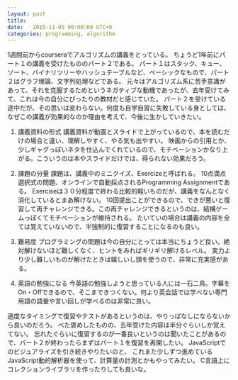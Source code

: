 ```yaml
---
layout: post
title:  
date:   2015-11-05 00:00:00 UTC+9
categories: programming, algorithm
---
```


 1週間前からcourseraでアルゴリズムの講義をとっている。
 ちょうど1年前にパート１の講義を受けたもののパート２である。
 パート１はスタック、キュー、ソート、バイナリツリーやハッシュテーブルなど、ベーシックなもので、パート２はグラフ理論、文字列処理などである。
 元々はアルゴリズム系に苦手意識があって、それを克服するためというネガティブな動機であったが、去年受けてみて、これは今の自分にぴったりの教材だと感じていた。
 パート２を受けている途中だが、その思いは変わらない。何度も自学自習に失敗している身としては、なぜこの講義が効果的なのか理由を考えて、今後に生かしていきたい。

1. 講義資料の形式
講義資料が動画とスライドで上がっているので、本を読むだけの場合と違い、理解しやすく、やる気も出やすい。
映画からの引用とか、少しギャグっぽいネタを仕込んでくれているので、モチベーションかなり上がる。こういうのは本やスライドだけでは、得られない効果だろう。

2. 課題の分量
課題は、講義中のミニクイズ、Exercizeと呼ばれる。
10点満点選択式の問題、オンラインで自動採点されるProgramming Assignmentである。
Exerciseは３０分程度で終わる比較的軽いものだが、講義をなんとなく消化しているとまあ解けない。
10回提出ことができるので、できが悪いと復習して再チャレンジできる。この再チャレンジできるというのは、結構ゲームっぽくてモチベーションが維持される。
たいていの場合は講義の内容を全ては覚えていないので、半強制的に復習することになるのも良い。

3. 難易度
プログラミングの問題は今の自分にとっては本当にちょうど良い。絶対解けないほど難しくなく、ヒントをみればギリギリ解けるレベル。
実力より少し難しいものが解けたときは嬉しいし頭を使うので、非常に充実感がある。

4. 英語の勉強になる
 今英語の勉強しようと思っている人には一石二鳥。字幕をOn・Offできるので、そこまできつくない。何より英会話では学べない専門用語の語彙や言い回しが学べるのは非常に良い。


適度なタイミングで復習やテストがあるというのは、やりっぱなしにならないから良いのだろう。
べた褒めしたものの、去年受けた内容は半分ぐらいしか覚えてない。
忘れたぐらいに復習するのが一番良いというのは聞いたことがあるので、パート２が終わったらまずはパート１を復習を再開したい。
JavaScriptでのビジュアライズを引き続きやりたいのと、
これまた少しずつ進めているJavaScript動的解析器を使って、計算量の計測とかもやってみたい。
C言語上にコレクションライブラリを作ったりしても良いな。

